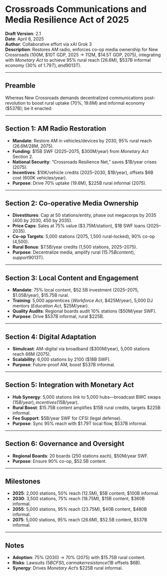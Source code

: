 # Crossroads Communications and Media Resilience Act of 2025
**Draft Version**: 2.1  
**Date**: April 6, 2025  
**Author**: Collaborative effort via xAI Grok 3  
**Description**: Restores AM radio, enforces co-op media ownership for New Crossroads (100M, $10T GDP, 2025 → 112M, $14.5T GDP, 2075), integrating with *Monetary Act* to achieve 95% rural reach (26.6M), $537B informal economy (30% of $1.79T), and 90% co-op ownership ($13T).

---

## Preamble
Whereas New Crossroads demands decentralized communications post-revolution to boost rural uptake (70%, 19.6M) and informal economy ($537B); be it enacted:

---

## Section 1: AM Radio Restoration
- **Mandate**: Restore AM in vehicles/devices by 2030, 95% rural reach (26.6M/28M, 2075).
- **Funding**: $15B SWF (2025–2075, $300M/year) from *Monetary Act* Section 2.
- **National Security**: “Crossroads Resilience Net,” saves $1B/year crises (2075).
- **Incentives**: $10K/vehicle credits (2025–2030, $1B/year), offsets $6B cost (600K vehicles/year).
- **Purpose**: Drive 70% uptake (19.6M), $225B rural informal (2075).

---

## Section 2: Co-operative Media Ownership
- **Divestitures**: Cap at 50 stations/entity, phase out megacorps by 2035 (400 by 2030, 450 by 2035).
- **Price Caps**: Sales at 75% value ($3.75M/station), $1B SWF loans (2025–2035).
- **Co-op Targets**: 5,000 stations (2075, 1,500 rural-locked), 90% co-op (4,500).
- **Rural Bonus**: $7.5B/year credits (1,500 stations, 2025–2075).
- **Purpose**: Decentralize media, amplify rural ($15.75B content), support 90% co-op ($13T).

---

## Section 3: Local Content and Engagement
- **Mandate**: 75% local content, $52.5B investment (2025–2075, $1.05B/year), $15.75B rural.
- **Training**: 5,000 apprentices (*Workforce Act*, $425M/year), 5,000 DJ mentors (*Education Act*, $25M/year).
- **Quality Audits**: Regional boards audit 10% stations ($50M/year SWF).
- **Purpose**: Drive $537B informal, rural $225B.

---

## Section 4: Digital Adaptation
- **Simulcast**: AM-digital via broadband ($300M/year), 5,000 stations reach 66M (2075).
- **Scalability**: 6,000 stations by 2100 ($18B SWF).
- **Purpose**: Future-proof AM, boost $537B informal.

---

## Section 5: Integration with Monetary Act
- **Hub Synergy**: 5,000 stations link to 5,000 hubs—broadcast BWC swaps ($15B/year), incentives ($15B/year).
- **Rural Boost**: $15.75B content amplifies $15B rural credits, targets $225B informal.
- **Fee Support**: $5B/year SWF for CFSI (legal defense).
- **Purpose**: Sync 95% reach with $1.79T local flow, $537B informal.

---

## Section 6: Governance and Oversight
- **Regional Boards**: 20 boards (250 stations each), $50M/year SWF.
- **Purpose**: Ensure 90% co-op, $52.5B content.

---

## Milestones
- **2025**: 2,000 stations, 50% reach (12.5M), $5B content, $100B informal.
- **2030**: 3,500 stations, 75% reach (18.75M), $15B content, $360B informal.
- **2055**: 5,000 stations, 95% reach (23.75M), $40B content, $480B informal.
- **2075**: 5,000 stations, 95% reach (26.6M), $52.5B content, $537B informal.

---

## Notes
- **Adoption**: 75% (2030) → 70% (2075) with $15.75B rural content.
- **Risks**: Lawsuits ($5B CFSI), carmaker resistance ($1B offsets $6B).
- **Synergy**: Drives *Monetary Act*’s $225B rural informal.
